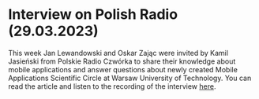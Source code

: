# Interview on Polish Radio (29.03.2023)

This week Jan Lewandowski and Oskar Zając were invited by Kamil Jasieński from Polskie Radio Czwórka to share their knowledge about mobile applications and answer questions about newly created Mobile Applications Scientific Circle at Warsaw University of Technology. You can read the article and listen to the recording of the interview [here](https://www.polskieradio.pl/10/5566/Artykul/3142541,Aplikacje-mobilne-jak-je-tworzyc-i-jak-utrzymac).

